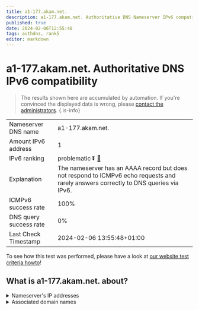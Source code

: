 ```yaml
---
title: a1-177.akam.net.
description: a1-177.akam.net. Authoritative DNS Nameserver IPv6 compatibility
published: true
date: 2024-02-06T12:55:48
tags: authdns, rank5
editor: markdown
---
```


# a1-177.akam.net. Authoritative DNS IPv6 compatibility

> The results shown here are accumulated by automation. If you're convinced the displayed data is wrong, please [contact the administrators](/howto/chat). 
{.is-info}




|   |   |
| - | - |
| Nameserver DNS name | a1-177.akam.net.
| Amount IPv6 address | 1
| IPv6 ranking | problematic :arrow_double_down: [🔗](/howto/ranking) |
| Explanation | The nameserver has an AAAA record but does not respond to ICMPv6 echo requests and rarely answers correctly to DNS queries via IPv6. |
| ICMPv6 success rate | 100%|
| DNS query success rate | 0% |
| Last Check Timestamp | 2024-02-06 13:55:48+01:00 |

To see how this test was performed, please have a look at [our website test criteria howto](/howto/testcriteria/authdns)!


## What is a1-177.akam.net. about?




<details>
<summary>Nameserver's IP addresses</summary>

2600:1401:2::b1

</details>



<details>
<summary>Associated domain names</summary>

www.nissan-global.com

</details>
